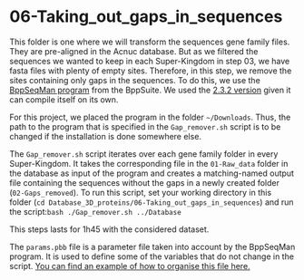 # 06-Taking_out_gaps_in_sequences

This folder is one where we will transform the sequences gene family files. They are pre-aligned in the Acnuc database. But as we filtered the sequences we wanted to keep in each Super-Kingdom in step 03, we have fasta files with plenty of empty sites. Therefore, in this step, we remove the sites containing only gaps in the sequences.
To do this, we use the [BppSeqMan program](https://github.com/BioPP/bppsuite) from the BppSuite. We used the [2.3.2 version](https://github.com/BioPP/bppsuite/releases/tag/v2.3.2) given it can compile itself on its own.

For this project, we placed the program in the folder `~/Downloads`. Thus, the path to the program that is specified in the `Gap_remover.sh` script is to be changed if the installation is done somewhere else.

The `Gap_remover.sh` script iterates over each gene family folder in every Super-Kingdom. It takes the corresponding file in the `01-Raw_data` folder in the database as input of the program and creates a matching-named output file containing the sequences without the gaps in a newly created folder (`02-Gaps_removed`).
To run this script, set your working directory in this folder (`cd Database_3D_proteins/06-Taking_out_gaps_in_sequences`) and run the script:`bash ./Gap_remover.sh ../Database`

This steps lasts for 1h45 with the considered dataset.

The `params.pbb` file is a parameter file taken into account by the BppSeqMan program. It is used to define some of the variables that do not change in the script. [You can find an example of how to organise this file here.](https://github.com/BioPP/bppsuite/blob/master/Examples/SequenceManipulation/SeqMan.bpp)